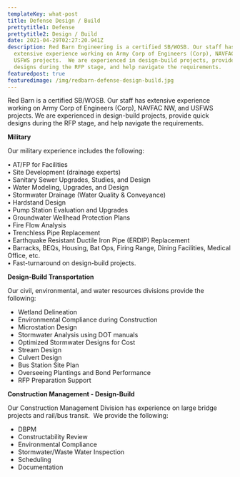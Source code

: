 ```yaml
---
templateKey: what-post
title: Defense Design / Build
prettytitle1: Defense
prettytitle2: Design / Build
date: 2021-04-29T02:27:20.941Z
description: Red Barn Engineering is a certified SB/WOSB. Our staff has
  extensive experience working on Army Corp of Engineers (Corp), NAVFAC NW, and
  USFWS projects.  We are experienced in design-build projects, provide quick
  designs during the RFP stage, and help navigate the requirements.
featuredpost: true
featuredimage: /img/redbarn-defense-design-build.jpg
---
```

Red Barn is a certified SB/WOSB. Our staff has extensive experience working on Army Corp of Engineers (Corp), NAVFAC NW, and USFWS projects.  We are experienced in design-build projects, provide quick designs during the RFP stage, and help navigate the requirements.

**​Military**

Our military experience includes the following:

•	AT/FP for Facilities\
•	Site Development (drainage experts)\
•	Sanitary Sewer Upgrades, Studies, and Design\
•	Water Modeling, Upgrades, and Design\
•	Stormwater Drainage (Water Quality & Conveyance)\
•	Hardstand Design\
•	Pump Station Evaluation and Upgrades\
•	Groundwater Wellhead Protection Plans\
•	Fire Flow Analysis\
•	Trenchless Pipe Replacement\
•	Earthquake Resistant Ductile Iron Pipe (ERDIP) Replacement\
•	Barracks, BEQs, Housing, Bat Ops, Firing Range, Dining Facilities, Medical Office, etc.\
•	Fast-turnaround on design-build projects.

**​Design-Build Transportation**

Our civil, environmental, and water resources divisions provide the following:

* Wetland Delineation
* Environmental Compliance during Construction
* Microstation Design
* Stormwater Analysis using DOT manuals
* Optimized Stormwater Designs for Cost
* Stream Design
* Culvert Design
* Bus Station Site Plan
* Overseeing Plantings and Bond Performance
* RFP Preparation Support

**​Construction Management - Design-Build**

Our Construction Management Division has experience on large bridge projects and rail/bus transit.  We provide the following:

* DBPM
* Constructability Review
* Environmental Compliance
* Stormwater/Waste Water Inspection
* Scheduling
* Documentation